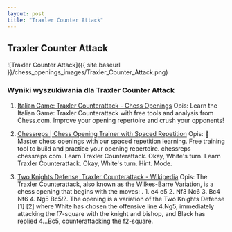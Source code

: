 ```yaml
---
layout: post
title: "Traxler Counter Attack"
---
```


## Traxler Counter Attack
![Traxler Counter Attack]({{ site.baseurl }}/chess_openings_images/Traxler_Counter_Attack.png)

### Wyniki wyszukiwania dla Traxler Counter Attack
1. [Italian Game: Traxler Counterattack - Chess Openings](https://www.chess.com/openings/Italian-Game-Traxler-Counterattack)
   Opis: Learn the Italian Game: Traxler Counterattack with free tools and analysis from Chess.com. Improve your opening repertoire and crush your opponents!

2. [Chessreps | Chess Opening Trainer with Spaced Repetition](https://www.chessreps.com/opening/traxler-counterattack)
   Opis: 🎯 Master chess openings with our spaced repetition learning. Free training tool to build and practice your opening repertoire. chessreps chessreps.com. Learn Traxler Counterattack. Okay, White's turn. Learn Traxler Counterattack. Okay, White's turn. Hint. Mode.

3. [Two Knights Defense, Traxler Counterattack - Wikipedia](https://en.wikipedia.org/wiki/Two_Knights_Defense,_Traxler_Counterattack)
   Opis: The Traxler Counterattack, also known as the Wilkes-Barre Variation, is a chess opening that begins with the moves: . 1. e4 e5 2. Nf3 Nc6 3. Bc4 Nf6 4. Ng5 Bc5!?. The opening is a variation of the Two Knights Defense [1] [2] where White has chosen the offensive line 4.Ng5, immediately attacking the f7-square with the knight and bishop, and Black has replied 4...Bc5, counterattacking the f2-square.